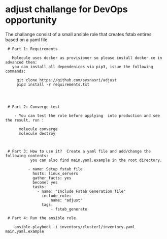 # adjust challange for DevOps opportunity 
   The challange consist of a small ansible role that creates fstab entires based on a yaml file. 

     # Part 1: Requirements

       Molecule uses docker as provisioner so please install docker ce in advanced then:
       you can install all dependenices via pip3, issue the following commands:

         git clone https://github.com/sysnasri/adjust
         pip3 install -r requirements.txt         


          

     # Part 2: Converge test

        - You can test the role before applying  into production and see the result, run :

          molecule converge
          molecule destroy 



     # Part 3: How to use it?  Create a yaml file and add/change the following contents:
               you can also find main.yaml.example in the root directory.  

              - name: Setup fstab file
                hosts: linux_servers
                gather_facts: yes
                become: yes
                tasks:
                  - name: "Include Fstab Generation file"
                    include_role:
                        name: "adjust"
                    tags:
                        - fstab_generate

     # Part 4: Run the ansible role.

        ansible-playbook -i inventory/cluster1/inventory.yaml main.yaml.example

